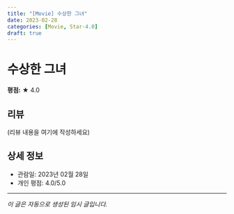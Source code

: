```yaml
---
title: "[Movie] 수상한 그녀"
date: 2023-02-28
categories: [Movie, Star-4.0]
draft: true
---
```


# 수상한 그녀

**평점:** ★ 4.0

## 리뷰

(리뷰 내용을 여기에 작성하세요)

## 상세 정보

- 관람일: 2023년 02월 28일
- 개인 평점: 4.0/5.0

---

*이 글은 자동으로 생성된 임시 글입니다.*

